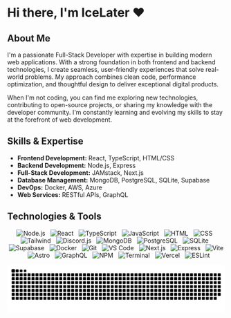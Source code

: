 # Hi there, I'm IceLater ❤️

## About Me

I'm a passionate Full-Stack Developer with expertise in building modern web applications. With a strong foundation in both frontend and backend technologies, I create seamless, user-friendly experiences that solve real-world problems. My approach combines clean code, performance optimization, and thoughtful design to deliver exceptional digital products.

When I'm not coding, you can find me exploring new technologies, contributing to open-source projects, or sharing my knowledge with the developer community. I'm constantly learning and evolving my skills to stay at the forefront of web development.

## Skills & Expertise

- **Frontend Development:** React, TypeScript, HTML/CSS  
- **Backend Development:** Node.js, Express  
- **Full-Stack Development:** JAMstack, Next.js  
- **Database Management:** MongoDB, PostgreSQL, SQLite, Supabase  
- **DevOps:** Docker, AWS, Azure  
- **Web Services:** RESTful APIs, GraphQL  

## Technologies & Tools

<div align="center">

<img src="https://cdn.jsdelivr.net/gh/devicons/devicon/icons/nodejs/nodejs-original.svg" alt="Node.js" width="40" title="Node.js" />&nbsp;&nbsp;
<img src="https://cdn.jsdelivr.net/gh/devicons/devicon/icons/react/react-original.svg" alt="React" width="40" title="React" />&nbsp;&nbsp;
<img src="https://cdn.jsdelivr.net/gh/devicons/devicon/icons/typescript/typescript-original.svg" alt="TypeScript" width="40" title="TypeScript" />&nbsp;&nbsp;
<img src="https://cdn.jsdelivr.net/gh/devicons/devicon/icons/javascript/javascript-original.svg" alt="JavaScript" width="40" title="JavaScript" />&nbsp;&nbsp;
<img src="https://cdn.jsdelivr.net/gh/devicons/devicon/icons/html5/html5-original.svg" alt="HTML" width="40" title="HTML" />&nbsp;&nbsp;
<img src="https://cdn.jsdelivr.net/gh/devicons/devicon/icons/css3/css3-original.svg" alt="CSS" width="40" title="CSS" />&nbsp;&nbsp;
<img src="https://cdn.jsdelivr.net/gh/devicons/devicon/icons/tailwindcss/tailwindcss-original.svg" alt="Tailwind" width="40" title="Tailwind" />&nbsp;&nbsp;
<img src="https://cdn.jsdelivr.net/gh/devicons/devicon/icons/discordjs/discordjs-original.svg" alt="Discord.js" width="40" title="Discord.js" />&nbsp;&nbsp;
<img src="https://cdn.jsdelivr.net/gh/devicons/devicon/icons/mongodb/mongodb-original.svg" alt="MongoDB" width="40" title="MongoDB" />&nbsp;&nbsp;
<img src="https://cdn.jsdelivr.net/gh/devicons/devicon/icons/postgresql/postgresql-original.svg" alt="PostgreSQL" width="40" title="PostgreSQL" />&nbsp;&nbsp;
<img src="https://cdn.jsdelivr.net/gh/devicons/devicon/icons/sqlite/sqlite-original.svg" alt="SQLite" width="40" title="SQLite" />&nbsp;&nbsp;
<img src="https://cdn.jsdelivr.net/gh/devicons/devicon/icons/supabase/supabase-original.svg" alt="Supabase" width="40" title="Supabase" />&nbsp;&nbsp;
<img src="https://cdn.jsdelivr.net/gh/devicons/devicon/icons/docker/docker-original.svg" alt="Docker" width="40" title="Docker" />&nbsp;&nbsp;
<img src="https://cdn.jsdelivr.net/gh/devicons/devicon/icons/git/git-original.svg" alt="Git" width="40" title="Git" />&nbsp;&nbsp;
<img src="https://cdn.jsdelivr.net/gh/devicons/devicon/icons/vscode/vscode-original.svg" alt="VS Code" width="40" title="VS Code" />&nbsp;&nbsp;
<img src="https://cdn.jsdelivr.net/gh/devicons/devicon/icons/nextjs/nextjs-original.svg" alt="Next.js" width="40" title="Next.js" />&nbsp;&nbsp;
<img src="https://cdn.jsdelivr.net/gh/devicons/devicon/icons/express/express-original.svg" alt="Express" width="40" title="Express" />&nbsp;&nbsp;
<img src="https://vitejs.dev/logo.svg" alt="Vite" width="40" title="Vite" />&nbsp;&nbsp;
<img src="https://cdn.jsdelivr.net/gh/devicons/devicon/icons/astro/astro-original.svg" alt="Astro" width="40" title="Astro" />&nbsp;&nbsp;
<img src="https://cdn.jsdelivr.net/gh/devicons/devicon/icons/graphql/graphql-plain.svg" alt="GraphQL" width="40" title="GraphQL" />&nbsp;&nbsp;
<img src="https://cdn.jsdelivr.net/gh/devicons/devicon/icons/npm/npm-original-wordmark.svg" alt="NPM" width="40" title="NPM" />&nbsp;&nbsp;
<img src="https://cdn.jsdelivr.net/gh/devicons/devicon/icons/bash/bash-original.svg" alt="Terminal" width="40" title="Terminal" />&nbsp;&nbsp;
<img src="https://cdn.jsdelivr.net/gh/devicons/devicon/icons/vercel/vercel-original.svg" alt="Vercel" width="40" title="Vercel" />&nbsp;&nbsp;
<img src="https://cdn.jsdelivr.net/gh/devicons/devicon/icons/eslint/eslint-original.svg" alt="ESLint" width="40" title="ESLint" />
  
</div>


![snake gif](https://raw.githubusercontent.com/platane/snk/output/github-contribution-grid-snake-dark.svg)
